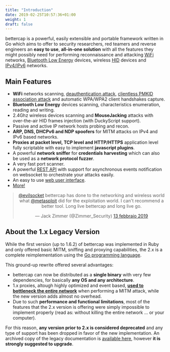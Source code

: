 ```yaml
---
title: "Introduction"
date: 2019-02-25T10:57:36+01:00
weight: 1
draft: false
---
```


bettercap is a powerful, easily extensible and portable framework written in Go which aims to offer to security researchers, red teamers and reverse engineers an **easy to use**, **all-in-one solution** with all the features they might possibly need for performing reconnaissance and attacking [WiFi](/modules/wifi/) networks, [Bluetooth Low Energy](/modules/ble/) devices, wireless [HID](/modules/hid/) devices and [IPv4/IPv6](/modules/ethernet) networks.

## Main Features

* **WiFi** networks scanning, [deauthentication attack](https://www.evilsocket.net/2018/07/28/Project-PITA-Writeup-build-a-mini-mass-deauther-using-bettercap-and-a-Raspberry-Pi-Zero-W/), [clientless PMKID association attack](https://www.evilsocket.net/2019/02/13/Pwning-WiFi-networks-with-bettercap-and-the-PMKID-client-less-attack/) and automatic WPA/WPA2 client handshakes capture.
* **Bluetooth Low Energy** devices scanning, characteristics enumeration, reading and writing.
* 2.4Ghz wireless devices scanning and **MouseJacking** attacks with over-the-air HID frames injection (with DuckyScript support).
* Passive and active IP network hosts probing and recon.
* **ARP, DNS, DHCPv6 and NDP spoofers** for MITM attacks on IPv4 and IPv6 based networks.
* **Proxies at packet level, TCP level and HTTP/HTTPS** application level fully scriptable with easy to implement **javascript plugins**.
* A powerful **network sniffer** for **credentials harvesting** which can also be used as a **network protocol fuzzer**.
* A very fast port scanner.
* A powerful [REST API](/modules/core/api.rest/) with support for asynchronous events notification on websocket to orchestrate your attacks easily.
* An easy to use [web user interface](/usage/#web-ui).
* [More!](/modules/)

<center>
<blockquote class="twitter-tweet" data-conversation="none" data-lang="it">
<p lang="en" dir="ltr">
<a href="https://twitter.com/evilsocket?ref_src=twsrc%5Etfw">@evilsocket</a> bettercap has done to the networking and wireless world what <a href="https://twitter.com/metasploit?ref_src=twsrc%5Etfw">@metasploit</a> did for the exploitation world. I can&#39;t recommend a better tool. Long live bettercap and long live go.</p>&mdash; Jack Zimmer (@Zimmer_Security) <a href="https://twitter.com/Zimmer_Security/status/1095712903993405442?ref_src=twsrc%5Etfw">13 febbraio 2019</a></blockquote>
</center>

## About the 1.x Legacy Version

While the first version (up to 1.6.2) of bettercap was implemented in Ruby and only offered basic MITM, sniffing and proxying capabilities, the 2.x is a complete reimplementation using the [Go programming language](https://golang.org/). 

This ground-up rewrite offered several advantages:

* bettercap can now be distributed as a **single binary** with very few dependencies, for basically **any OS and any architecture**.
* 1.x proxies, altough highly optimized and event based, **[used to bottleneck the entire network](https://en.wikipedia.org/wiki/Global_interpreter_lock)** when performing a MITM attack, while the new version adds almost no overhead.
* Due to such **performance and functional limitations**, most of the features that the 2.x version is offering were simply impossible to implement properly (read as: without killing the entire network ... or your computer).

For this reason, **any version prior to 2.x is considered deprecated** and any type of support has been dropped in favor of the new implementation. An archived copy of the legacy documentation is [available here](/legacy/), however **it is strongly suggested to upgrade**.

